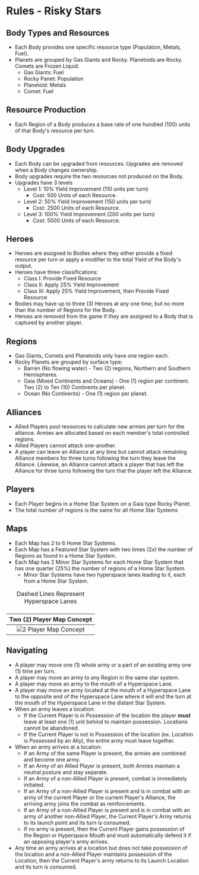 # Rules - Risky Stars

## Body Types and Resources

- Each Body provides one specific resource type (Population, Metals, Fuel).
- Planets are grouped by Gas Giants and Rocky.  Planetoids are Rocky.  Comets are Frozen Liquid.
	- Gas Giants: Fuel
	- Rocky Panet: Population
	- Planetoid: Metals
	- Comet: Fuel

## Resource Production

- Each Region of a Body produces a base rate of one hundred (100) units of that Body's resource per turn.

## Body Upgrades

- Each Body can be upgraded from resources.  Upgrades are removed when a Body changes ownership.
- Body upgrades require the two resources not produced on the Body.
- Upgrades have 3 levels
	- Level 1: 10% Yield Improvement (110 units per turn)
		- Cost: 500 Units of each Resource.
	- Level 2: 50% Yield Improvement (150 units per turn)
		- Cost: 2500 Units of each Resource.
	- Level 3: 100% Yield Improvement (200 units per turn)
		- Cost: 5000 Units of each Resource.

## Heroes

- Heroes are assigned to Bodies where they either provide a fixed resource per turn or apply a modifier to the total Yield of the Body's output.
- Heroes have three classifications:
	- Class I: Provide Fixed Resource
	- Class II: Apply 25% Yield Improvement
	- Class III: Apply 25% Yield Improvement, then Provide Fixed Resource
- Bodies may have up to three (3) Heroes at any one time, but no more than the number of Regions for the Body.
- Heroes are removed from the game if they are assigned to a Body that is captured by another player.

## Regions

- Gas Giants, Comets and Planetoids only have one region each.
- Rocky Planets are grouped by surface type:
	- Barren (No flowing water) - Two (2) regions, Northern and Southern Hemispheres.
	- Gaia (Mixed Continents and Oceans) - One (1) region per continent. Two (2) to Ten (10) Continents per planet.
	- Ocean (No Continents) - One (1) region per planet.

## Alliances

- Allied Players pool resources to calculate new armies per turn for the alliance.  Armies are allocated based on each member's total controlled regions.
- Allied Players cannot attack one-another.
- A player can leave an Alliance at any time but cannot attack remaining Alliance members for three turns following the turn they leave the Alliance.  Likewise, an Alliance cannot attack a player that has left the Alliance for three turns following the turn that the player left the Alliance.

## Players

- Each Player begins in a Home Star System on a Gaia type Rocky Planet.  
- The total number of regions is the same for all Home Star Systems

## Maps

- Each Map has 2 to 6 Home Star Systems.
- Each Map has a Featured Star System with two times (2x) the number of Regions as found in a Home Star System.
- Each Map has 2 Minor Star Systems for each Home Star System that has one quarter (25%) the number of regions of a Home Star System.
	- Minor Star Systems have two hyperspace lanes leading to it, each from a Home Star System.

| Two (2) Player Map Concept |
|:-:|
|![2 Player Map Concept](https://i.imgur.com/O2I3ACn.png)<Caption>Dashed Lines Represent Hyperspace Lanes<Caption>|

## Navigating

- A player may move one (1) whole army or a part of an existing army one (1) time per turn.
- A player may move an army to any Region in the same star system.
- A player may move an army to the mouth of a Hyperspace Lane.
- A player may move an army located at the mouth of a Hyperspace Lane to the opposite end of the Hyperspace Lane where it will end the turn at the mouth of the Hyperspace Lane in the distant Star System.
- When an army leaves a location:
	- If the Current Player is in Possession of the location the player ___must___ leave at least one (1) unit behind to maintain possession.  Locations cannot be abandoned.
	- If the Current Player is not in Possession of the location (ex. Location is Possessed by an Ally), the entire army must leave together. 
- When an army arrives at a location:
	- If an Army of the same Player is present, the armies are combined and become one army.
	- If an Army of an Allied Player is present, both Armies maintain a neutral posture and stay separate.
	- If an Army of a non-Allied Player is present, combat is immediately initiated.
	- If an Army of a non-Allied Player is present and is in combat with an army of the current Player or the current Player's Alliance, the arriving army joins the combat as reinforcements.
	- If an Army of a non-Allied Player is present and is in combat with an army of another non-Allied Player, the Current Player's Army returns to its launch point and its turn is consumed.
	- If no army is present, then the Current Player gains possession of the Region or Hyperspace Mouth and must automatically defend it if an opposing player's army arrives.
- Any time an army arrives at a location but does not take possession of the location and a non-Allied Player maintains possession of the Location, then the Current Player's army returns to its Launch Location and its turn is consumed.
